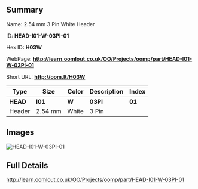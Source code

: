 

## Summary
 
Name:  2.54 mm 3 Pin White Header 

ID: __HEAD-I01-W-03PI-01__

Hex ID: __H03W__

WebPage: __http://learn.oomlout.co.uk/OO/Projects/oomp/part/HEAD-I01-W-03PI-01__

Short URL: __http://oom.lt/H03W__


| Type   | Size   | Color   | Description   | Index   |    
| ----- | ------   | ------   | -----   | ----   |    
| __HEAD__   					| __I01__   					| __W__    						| __03PI__    					| __01__ |    
| Header		| 2.54 mm	| White		| 3 Pin	| 	|

## Images
![HEAD-I01-W-03PI-01](http://oomlout.com/oomp-gen/parts/HEAD-I01-W-03PI-01/HEAD-I01-W-03PI-01_420.jpg)

## Full Details

 http://learn.oomlout.co.uk/OO/Projects/oomp/part/HEAD-I01-W-03PI-01

